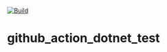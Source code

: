 [![Build](https://github.com/KTA552/github_action_dotnet_test/actions/workflows/dotnet-desktop-build.yml/badge.svg)](https://github.com/KTA552/github_action_dotnet_test/actions/workflows/dotnet-desktop-build.yml)

# github_action_dotnet_test

